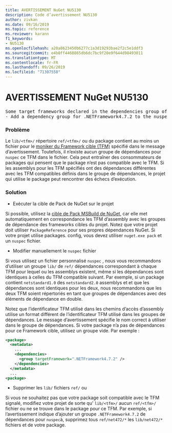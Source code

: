 ```yaml
---
title: AVERTISSEMENT NuGet NU5130
description: Code d’avertissement NU5130
author: zivkan
ms.date: 09/16/2019
ms.topic: reference
ms.reviewer: karann
f1_keywords:
- NU5130
ms.openlocfilehash: a20a8623450b6277c1a3d19293bae2f2c5e1ddf3
ms.sourcegitcommit: e4b0ff4460865db6dc7bc9f20e9f644d98493011
ms.translationtype: MT
ms.contentlocale: fr-FR
ms.lasthandoff: 09/26/2019
ms.locfileid: "71307558"
---
```

# <a name="nuget-warning-nu5130"></a>AVERTISSEMENT NuGet NU5130

<pre>Some target frameworks declared in the dependencies group of the nuspec and the lib/ref folder have compatible matches, but not exact matches in the other location. Unless intentional, consult the list of actions below:
- Add a dependency group for .NETFramework4.7.2 to the nuspec</pre>

### <a name="issue"></a>Problème

Le `lib/<tfm>/` répertoire `ref/<tfm>/` ou du package contient au moins un fichier pour le [moniker du Framework cible (TFM)](../target-frameworks.md) spécifié dans le message d’avertissement. Toutefois, il n’existe aucun groupe de dépendances pour `nuspec` ce TFM dans le fichier. Cela peut entraîner des consommateurs de packages qui pensent que le package n’est pas compatible avec le TFM. Si les assemblys pour les TFM spécifiés ont des dépendances différentes avec les TFM compatibles définis dans le groupe de dépendances, le projet qui utilise le package peut rencontrer des échecs d’exécution.

### <a name="solution"></a>Solution

* Exécuter la cible de Pack de NuGet sur le projet

Si possible, utilisez la [cible de Pack MSBuild de NuGet](../msbuild-targets.md), car elle met automatiquement en correspondance les TFM d’assembly avec les groupes de dépendance des frameworks cibles du projet. Notez que votre projet doit utiliser `PackageReference` pour ses propres dépendances NuGet. Si votre projet utilise packages. config, vous devez utiliser `nuget.exe pack` et un `nuspec` fichier.

* Modifier manuellement le `nuspec` fichier

Si vous utilisez un fichier personnalisé `nuspec` , nous vous recommandons d’utiliser un groupe `lib/` de `ref/` dépendances correspondant à chaque TFM pour lequel ou les assemblys existent, même si les dépendances sont identiques à celles du TFM compatible suivant. Par exemple, si un package contient `netstandard1.0` des `netstandard2.0` assemblys et et que les dépendances sont identiques pour les deux, nous recommandons que les deux TFM soient répertoriés en tant que groupes de dépendances avec des éléments de dépendance en double.

Notez que l’identificateur TFM utilisé dans les chemins d’accès d’assembly utilise un format différent de l’identificateur TFM utilisé dans les groupes de dépendances. Le message d’avertissement spécifie le nom correct à utiliser dans le groupe de dépendances. Si votre package n’a pas de dépendances pour ce Framework cible, utilisez un groupe vide. Par exemple :

```xml
<package>
  <metadata>
    ...
    <dependencies>
      <group targetFramework=".NETFramework4.7.2" />
    </dependencies>
  </metadata>
  ...
<package>
```

* Supprimer les `lib/` fichiers `ref/` ou

Si vous ne souhaitez pas que votre package soit compatible avec le TFM signalé, modifiez votre projet de sorte qu' `lib/<tfm>/` aucun `ref/<tfm>/` fichier ou ne se trouve dans le package pour ce TFM. Par exemple, si l’avertissement indique d’ajouter un groupe `.NETFramework4.7.2` de dépendances pour `nuspec`à, supprimez tous `ref/net472/*` les `lib/net472/*` fichiers et de votre package.
